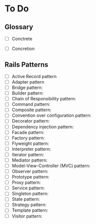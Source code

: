 # To Do

## Glossary
- [ ] Conctrete
- [ ] Concretion







## Rails Patterns
- [ ] Active Record pattern
- [ ] Adapter pattern
- [ ] Bridge pattern:
- [ ] Builder pattern:
- [ ] Chain of Responsibility pattern:
- [ ] Command pattern:
- [ ] Composite pattern:
- [ ] Convention over configuration pattern:
- [ ] Decorator pattern:
- [ ] Dependency injection pattern:
- [ ] Facade pattern:
- [ ] Factory pattern:
- [ ] Flyweight pattern:
- [ ] Interpreter pattern:
- [ ] Iterator pattern:
- [ ] Mediator pattern:
- [ ] Model-View-Controller (MVC) pattern:
- [ ] Observer pattern:
- [ ] Prototype pattern:
- [ ] Proxy pattern:
- [ ] Service pattern:
- [ ] Singleton pattern:
- [ ] State pattern:
- [ ] Strategy pattern:
- [ ] Template pattern:
- [ ] Visitor pattern: